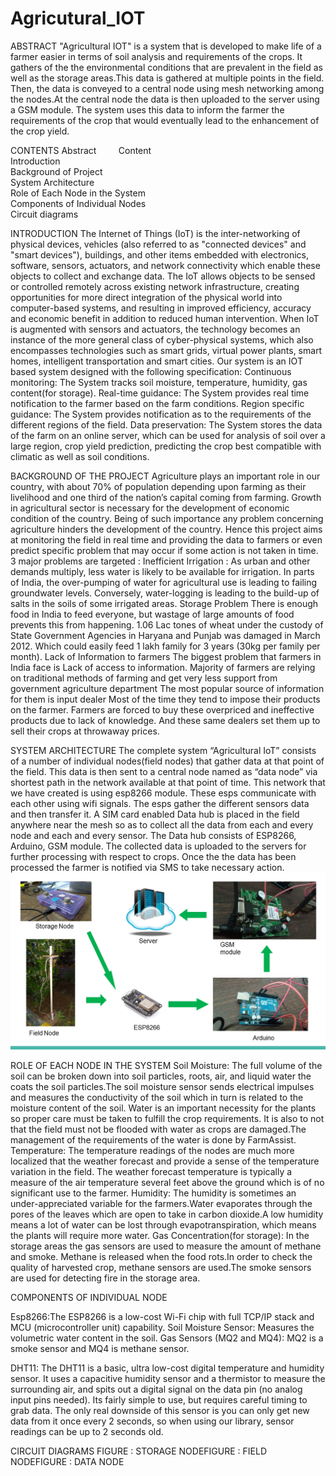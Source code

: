 # Agricutural_IOT

ABSTRACT
"Agricultural IOT" is a system that is developed to make life of a farmer easier in terms of soil analysis and requirements of the crops. It gathers of the the environmental conditions that are prevalent in the field as well as the storage areas.This data is gathered at multiple points in the field. Then, the data is conveyed to a central node using mesh networking among the nodes.At the central node the data is then uploaded to the server using a GSM module. The system uses this data to inform the farmer the requirements of the crop that would eventually lead to the enhancement of the crop yield.


CONTENTS
Abstract										        
Content										           
Introduction  									    
Background of Project								
System Architecture								  
Role of Each Node in the System			
Components of Individual Nodes			
Circuit diagrams									 




INTRODUCTION
The Internet of Things (IoT) is the inter-networking of physical devices, vehicles (also referred to as "connected devices" and "smart devices"), buildings, and other items embedded with electronics, software, sensors, actuators, and network connectivity which enable these objects to collect and exchange data. The IoT allows objects to be sensed or controlled remotely across existing network infrastructure, creating opportunities for more direct integration of the physical world into computer-based systems, and resulting in improved efficiency, accuracy and economic benefit in addition to reduced human intervention. When IoT is augmented with sensors and actuators, the technology becomes an instance of the more general class of cyber-physical systems, which also encompasses technologies such as smart grids, virtual power plants, smart homes, intelligent transportation and smart cities. 
Our system is an IOT based system designed with the following specification:
Continuous monitoring: The System tracks soil moisture, temperature, humidity, gas content(for storage).
Real-time guidance: The System provides real time notification to the farmer based on the farm conditions.
Region specific guidance: The System provides notification as to the requirements of the different regions of the field.
Data preservation: The System stores the data of the farm on an online server, which can be used for  analysis of soil over a large region, crop yield prediction, predicting the crop best compatible with climatic as well as soil conditions. 


BACKGROUND OF THE PROJECT
Agriculture plays an important role in our country, with about 70% of population depending upon farming as their livelihood and one third of the nation’s capital coming from farming. Growth in agricultural sector is necessary for the development of economic condition of the country. Being of such importance any problem concerning agriculture hinders the development of the country. Hence this project aims at monitoring the field in real time and providing the data to farmers or even predict specific problem that may occur if some action is not taken in time.
3 major problems are targeted :
Inefficient Irrigation :
As urban and other demands multiply, less water is likely to be available for irrigation. In parts of India, the over-pumping of water for agricultural use is leading to failing groundwater levels.
Conversely, water-logging is leading to the build-up of salts in the soils of some irrigated areas.
Storage Problem
There is enough food in India to feed everyone, but wastage of large amounts of food prevents this from happening.
1.06 Lac tones of wheat under the custody of State Government Agencies in Haryana and Punjab was damaged in March 2012. Which could easily feed 1 lakh family for 3 years (30kg per family per month).
Lack of Information to farmers
The biggest problem that farmers in India face is Lack of access to information. Majority of farmers are relying on traditional methods of farming and get very less support from government agriculture department
The most popular source of information for them is input dealer
Most of the time they tend to impose their products on the farmer. Farmers are forced to buy these overpriced and ineffective products due to lack of knowledge.
And these same dealers set them up to sell their crops at throwaway prices.


SYSTEM ARCHITECTURE
The complete system “Agricultural IoT” consists of a number of individual nodes(field nodes) that gather data at that point of the field. This data is then sent to a central node named as “data node” via shortest path in the network available at that point of time.
This network that we have created is using esp8266 module. These esps communicate with each other using wifi signals. The esps gather the different sensors data and then transfer it. 
A SIM card enabled Data hub is placed in the field anywhere near the mesh so as to collect all the data from each and every node and each and every sensor. The Data hub consists of ESP8266, Arduino, GSM module.
The collected data is uploaded to the servers for further processing with respect to crops. Once the the data has been processed the farmer is notified via SMS to take necessary action. 
![image](https://github.com/YashGehlot/Agricutural_IOT/blob/master/image.png)


ROLE OF EACH NODE IN THE SYSTEM
Soil Moisture: The full volume of the soil can be broken down into soil particles, roots, air, and liquid water the coats the soil particles.The soil moisture sensor sends electrical impulses and measures the conductivity of the soil which in turn is related to the moisture content of the soil.
Water is an important necessity for the plants so proper care must be taken to fulfill the crop requirements. It is also to not that the field must not be flooded with water as crops are damaged.The management of the requirements of the water is done by FarmAssist.
Temperature: The temperature readings of the nodes are much more localized that the weather forecast and provide a sense of the temperature variation in the field. The weather forecast temperature is typically a measure of the air temperature several feet above the ground which is of no significant use to the farmer.
Humidity: The humidity is sometimes an under-appreciated variable for the farmers.Water evaporates through the pores of the leaves which are open to take in carbon dioxide.A low humidity means a lot of water can be lost through evapotranspiration, which means the plants will require more water.
Gas Concentration(for storage): In the storage areas the gas sensors are used to measure the amount of methane and smoke. Methane is released when the food rots.In order to check the quality of harvested crop, methane sensors are used.The smoke sensors are used for detecting fire in the storage area.

COMPONENTS OF INDIVIDUAL NODE

Esp8266:The ESP8266 is a low-cost Wi-Fi chip with full TCP/IP stack and MCU (microcontroller unit) capability.
Soil Moisture Sensor: Measures the volumetric water content in the soil.
Gas Sensors (MQ2 and MQ4): MQ2 is a smoke sensor and MQ4 is methane sensor.

DHT11: The DHT11 is a basic, ultra low-cost digital temperature and humidity sensor. It uses a capacitive humidity sensor and a thermistor to measure the surrounding air, and spits out a digital signal on the data pin (no analog input pins needed). 
Its fairly simple to use, but requires careful timing to grab data. The only real downside of this sensor is you can only get new data from it once every 2 seconds, so when using our library, sensor readings can be up to 2 seconds old.


CIRCUIT DIAGRAMS
FIGURE : STORAGE NODEFIGURE : FIELD NODEFIGURE : DATA NODE






